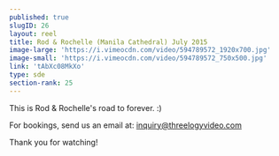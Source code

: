 ```yaml
---
published: true
slugID: 26
layout: reel
title: Rod & Rochelle (Manila Cathedral) July 2015
image-large: 'https://i.vimeocdn.com/video/594789572_1920x700.jpg'
image-small: 'https://i.vimeocdn.com/video/594789572_750x500.jpg'
link: 'tAbXc08MkXo'
type: sde
section-rank: 25
---
```

This is Rod & Rochelle's road to forever. :)

For bookings, send us an email at: inquiry@threelogyvideo.com

Thank you for watching! 
